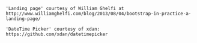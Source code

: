 
    'Landing page' courtesy of William Ghelfi at http://www.williamghelfi.com/blog/2013/08/04/bootstrap-in-practice-a-landing-page/

    'DateTime Picker' courtesy of xdan: https://github.com/xdan/datetimepicker

